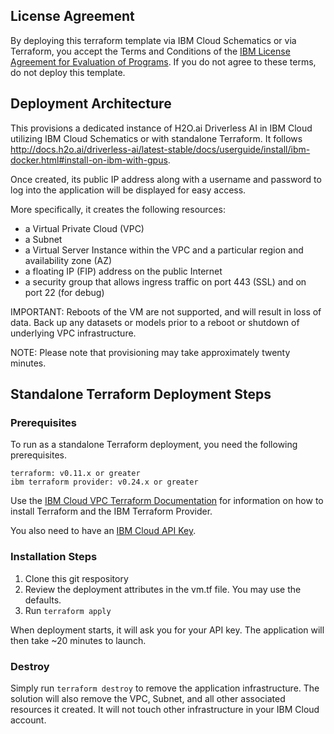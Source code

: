 ## License Agreement
By deploying this terraform template via IBM Cloud Schematics or via Terraform, you accept the Terms and Conditions of the [IBM License Agreement for Evaluation of Programs](https://www14.software.ibm.com/cgi-bin/weblap/lap.pl?li_formnum=L-CKIE-BL45W3).  If you do not agree to these terms, do not deploy this template.

## Deployment Architecture

This provisions a dedicated instance of H2O.ai Driverless AI in IBM Cloud utilizing IBM Cloud Schematics or with standalone Terraform. It follows http://docs.h2o.ai/driverless-ai/latest-stable/docs/userguide/install/ibm-docker.html#install-on-ibm-with-gpus.

Once created, its public IP address along with a username and password to log into the application will be displayed for easy access.

More specifically, it creates the following resources:

* a Virtual Private Cloud (VPC)
* a Subnet
* a Virtual Server Instance within the VPC and a particular region and availability zone (AZ)
* a floating IP (FIP) address on the public Internet
* a security group that allows ingress traffic on port 443 (SSL) and on port 22 (for debug)

IMPORTANT: Reboots of the VM are not supported, and will result in loss of data. Back up any datasets or models prior to a reboot or shutdown of underlying VPC infrastructure.

NOTE: Please note that provisioning may take approximately twenty minutes.


## Standalone Terraform Deployment Steps

### Prerequisites

To run as a standalone Terraform deployment, you need the following prerequisites.

```
terraform: v0.11.x or greater
ibm terraform provider: v0.24.x or greater
```

Use the [IBM Cloud VPC Terraform Documentation](https://cloud.ibm.com/docs/terraform?topic=terraform-getting-started#install) for information on how to install Terraform and the IBM Terraform Provider.

You also need to have an [IBM Cloud API Key](https://cloud.ibm.com/docs/iam?topic=iam-userapikey).

### Installation Steps

1. Clone this git respository
2. Review the deployment attributes in the vm.tf file.  You may use the defaults.
3. Run `terraform apply`

When deployment starts, it will ask you for your API key.  The application will then take ~20 minutes to launch.

### Destroy

Simply run `terraform destroy` to remove the application infrastructure.  The solution will also remove the VPC, Subnet, and all other associated resources it created.  It will not touch other infrastructure in your IBM Cloud account.
